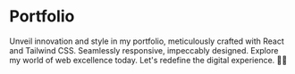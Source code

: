 # Portfolio
Unveil innovation and style in my portfolio, meticulously crafted with React and Tailwind CSS. Seamlessly responsive, impeccably designed. Explore my world of web excellence today. Let's redefine the digital experience. 🚀🎨
